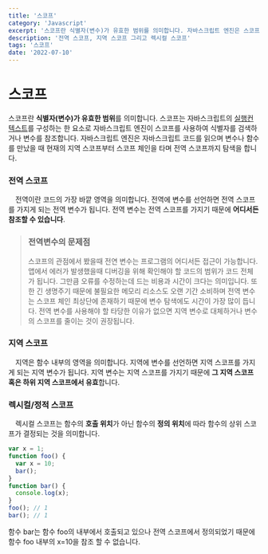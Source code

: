```yaml
---
title: '스코프'
category: 'Javascript'
excerpt: '스코프란 식별자(변수)가 유효한 범위를 의미합니다. 자바스크립트 엔진은 스코프를 사용하여 식별자를 검색하거나 변수를 참조합니다. 전역 스코프, 지역 스코프 그리고 렉시컬 스코프에 대해 간략하게 알아보겠습니다.'
description: '전역 스코프, 지역 스코프 그리고 렉시컬 스코프'
tags: '스코프'
date: '2022-07-10'
---
```

# 스코프

스코프란 **식별자(변수)가 유효한 범위**를 의미합니다. 스코프는 자바스크립트의 <a href="https://www.moonkorea.dev/Javascript-%EC%8B%A4%ED%96%89-%EC%BB%A8%ED%85%8D%EC%8A%A4%ED%8A%B8" target=”_blank”>실행컨텍스트</a>를 구성하는 한 요소로 자바스크립트 엔진이 스코프를 사용하여 식별자를 검색하거나 변수를 참조합니다. 자바스크립트 엔진은 자바스크립트 코드를 읽으며 변수나 함수를 만났을 때 현재의 지역 스코프부터 스코프 체인을 타며 전역 스코프까지 탐색을 합니다.

### 전역 스코프
&emsp;전역이란 코드의 가장 바깥 영역을 의미합니다. 전역에 변수를 선언하면 전역 스코프를 가지게 되는 전역 변수가 됩니다. 전역 변수는 전역 스코프를 가지기 때문에 **어디서든 참조할 수 있습니다**.

>### 전역변수의 문제점
>스코프의 관점에서 봤을때 전연 변수는 프로그램의 어디서든 접근이 가능합니다. 앱에서 에러가 발생했을때 디버깅을 위해 확인해야 할 코드의 범위가 코드 전체가 됩니다. 그만큼 오류를 수정하는데 드는 비용과 시간이 크다는 의미입니다. 또한 긴 생명주기 때문에 불필요한 메모리 리소스도 오랜 기간 소비하며 전역 변수는 스코프 체인 최상단에 존재하기 때문에 변수 탐색에도 시간이 가장 많이 듭니다. 전역 변수를 사용해야 할 타당한 이유가 없으면 지역 변수로 대체하거나 변수의 스코프를 줄이는 것이 권장됩니다.

### 지역 스코프
&emsp;지역은 함수 내부의 영역을 의미합니다. 지역에 변수를 선언하면 지역 스코프를 가지게 되는 지역 변수가 됩니다. 지역 변수는 지역 스코프를 가지기 때문에 **그 지역 스코프 혹은 하위 지역 스코프에서 유효**합니다.

### 렉시컬/정적 스코프
&emsp;렉시컬 스코프는 함수의 **호출 위치**가 아닌 함수의 **정의 위치**에 따라 함수의 상위 스코프가 결정되는 것을 의미합니다.

```js
var x = 1;
function foo() {
  var x = 10;
  bar();
}
function bar() {
  console.log(x);
}
foo(); // 1
bar(); // 1
```

함수 bar는 함수 foo의 내부에서 호출되고 있으나 전역 스코프에서 정의되었기 때문에 함수 foo 내부의 x=10을 참조 할 수 없습니다.